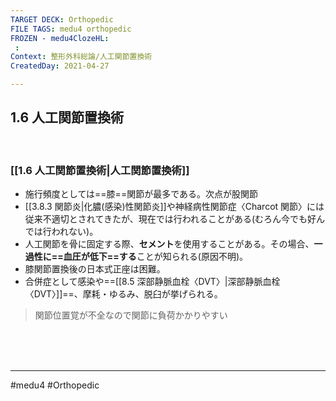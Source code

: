```yaml
---
TARGET DECK: Orthopedic
FILE TAGS: medu4 orthopedic
FROZEN - medu4ClozeHL:
 : 
Context: 整形外科総論/人工関節置換術
CreatedDay: 2021-04-27

---
```


## 1.6 人工関節置換術

<br>

### [[1.6 人工関節置換術|人工関節置換術]]
* 施行頻度としては==膝==関節が最多である。次点が股関節
* [[3.8.3 関節炎|化膿(感染)性関節炎]]や神経病性関節症〈Charcot 関節〉には従来不適切とされてきたが、現在では行われることがある(むろん今でも好んでは行われない)。
* 人工関節を骨に固定する際、**セメント**を使用することがある。その場合、**一過性に==血圧が低下==する**ことが知られる(原因不明)。
* 膝関節置換後の日本式正座は困難。
* 合併症として感染や==[[8.5 深部静脈血栓〈DVT〉|深部静脈血栓〈DVT〉]]==、摩耗・ゆるみ、脱臼が挙げられる。
<!--ID: 1619431066272-->

>関節位置覚が不全なので関節に負荷かかりやすい


<br><br><br>

---
#medu4 #Orthopedic
